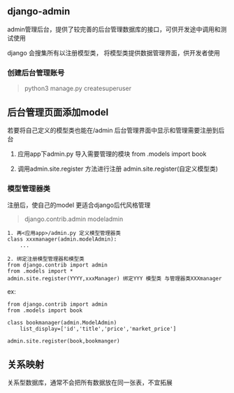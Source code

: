 ## django-admin
admin管理后台，提供了较完善的后台管理数据库的接口，可供开发途中调用和测试使用

django 会搜集所有以注册模型类，
将模型类提供数据管理界面，供开发者使用

### 创建后台管理账号
> python3 manage.py createsuperuser


## 后台管理页面添加model
若要将自己定义的模型类也能在/admin 后台管理界面中显示和管理需要注册到后台

1. 应用app下admin.py 导入需要管理的模块
from .models import book

2. 调用admin.site.register 方法进行注册
admin.site.register(自定义模型类)

### 模型管理器类
注册后，使自己的model 更适合django后代风格管理
>django.contrib.admin   modeladmin

```
1. 再<应用app>/admin.py 定义模型管理器类
class xxxmanager(admin.modelAdmin):
    ...

2. 绑定注册模型管理器和模型类
from django.contrib import admin 
from .models import *
admin.site.register(YYYY,xxxManager) 绑定YYY 模型类 与管理器类XXXmanager
```

ex:
```
from django.contrib import admin
from .models import book

class bookmanager(admin.ModelAdmin)
    list_display=['id','title','price','market_price']

admin.site.register(book,bookmanger)
```


## 关系映射

关系型数据库，通常不会把所有数据放在同一张表，不宜拓展
